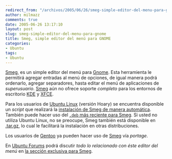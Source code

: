 ```yaml
---
redirect_from: "/archivos/2005/06/26/smeg-simple-editor-del-menu-para-gnome/"
author: milmazz
comments: true
date: 2005-06-26 13:17:10
layout: post
slug: smeg-simple-editor-del-menu-para-gnome
title: Smeg, simple editor del menú para GNOME
categories:
- Ubuntu
tags:
- Ubuntu
---
```


[Smeg](http://www.realistanew.com/projects/smeg/), es un simple editor del menú para [Gnome](www.gnome.org/). Esta herramienta le permitirá agregar entradas al menú de opciones, de igual manera podrá ordenarlo, agregar separadores, hasta editar el menú de aplicaciones de _superusuario_. [Smeg](http://www.realistanew.com/projects/smeg/) aún no ofrece soporte _completo_ para los entornos de escritorio [KDE](www.kde.org/) y [XFCE](www.xfce.org/).

Para los usuarios de [Ubuntu Linux](www.ubuntulinux.org/ ) (versión Hoary) se encuentra disponible un _script_ que realizará la [instalación de Smeg de manera automática](http://dev.realistanew.com/smeg/installsmeg). También puede hacer uso del [`.deb` más reciente para Smeg]( http://dev.realistanew.com/smeg/latest/smeg.deb). Si usted no utiliza Ubuntu Linux, no se preocupe, Smeg también está disponible en [.tar.gz](http://dev.realistanew.com/smeg/latest/smeg.tar.gz), lo cual le facilitará la instalación en otras distribuciones.

Los usuarios de [Gentoo](http://www.gentoo.org/) ya pueden hacer uso de [Smeg](http://www.realistanew.com/projects/smeg/) vía _portage_.

En [Ubuntu Forums](http://www.ubuntuforums.org) podrá discutir _todo lo relacionado con éste editor del menú_ en [la sección exclusiva para Smeg](http://www.ubuntuforums.org/forumdisplay.php?f=67).
